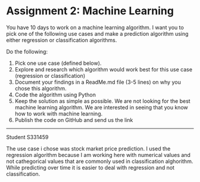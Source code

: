 # Assignment 2: Machine Learning


You have 10 days to work on a machine learning algorithm.
I want you to pick one of the following use cases and make a prediction algorithm using either regression or classification algorithms.

Do the following:
1. Pick one use case (defined below).
2. Explore and research which algorithm would work best for this use case (regression or classification)
3. Document your findings in a ReadMe.md file (3-5 lines) on why you chose this algorithm. 
4. Code the algorithm using Python
5. Keep the solution as simple as possible. We are not looking for the best machine learning algorithm. We are interested in seeing that you know how to work with machine learning.
6. Publish the code on GitHub and send us the link

----------------------
Student S331459

The use case i chose was stock market price prediction.
I used the regression algorithm because I am working here with numerical values and not cathegorical values that are commonly
used in classification alghorithm. While predicting over time it is easier to deal with regression and not classification.

